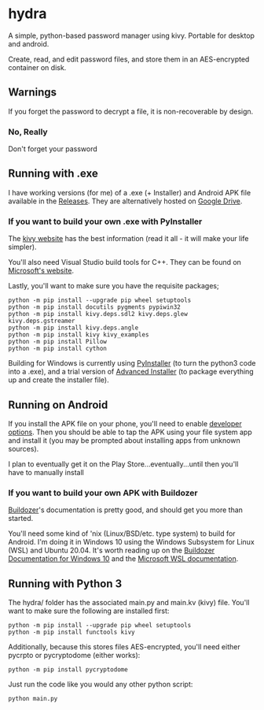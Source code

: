 # hydra
A simple, python-based password manager using kivy. Portable for desktop and android. 

Create, read, and edit password files, and store them in an AES-encrypted container on disk. 

## Warnings
If you forget the password to decrypt a file, it is non-recoverable by design. 

### No, Really
Don't forget your password

## Running with .exe
I have working versions (for me) of a .exe (+ Installer) and Android APK file available in the [Releases](https://github.com/chaosandcarbs/hydra/releases). They are alternatively hosted on [Google Drive](https://drive.google.com/drive/folders/1XiMYEtU7TUfKFg8MLPEMdbtiZCadOnI_?usp=sharing).

### If you want to build your own .exe with PyInstaller
The [kivy website](https://kivy.org/doc/stable/guide/packaging-windows.html) has the best information (read it all - it will make your life simpler). 

You'll also need Visual Studio build tools for C++. They can be found on [Microsoft's website](https://visualstudio.microsoft.com/downloads/).

Lastly, you'll want to make sure you have the requisite packages;
```
python -m pip install --upgrade pip wheel setuptools
python -m pip install docutils pygments pypiwin32 
python -m pip install kivy.deps.sdl2 kivy.deps.glew kivy.deps.gstreamer
python -m pip install kivy.deps.angle
python -m pip install kivy kivy_examples
python -m pip install Pillow
python -m pip install cython
```

Building for Windows is currently using [PyInstaller](https://pyinstaller.org/en/stable/) (to turn the python3 code into a .exe), and a trial version of [Advanced Installer](https://www.advancedinstaller.com/) (to package everything up and create the installer file).

## Running on Android
If you install the APK file on your phone, you'll need to enable [developer options](https://developer.android.com/studio/debug/dev-options). Then you should be able to tap the APK using your file system app and install it (you may be prompted about installing apps from unknown sources). 

I plan to eventually get it on the Play Store...eventually...until then you'll have to manually install

### If you want to build your own APK with Buildozer
[Buildozer](https://buildozer.readthedocs.io/en/latest/ )'s documentation is pretty good, and should get you more than started.

You'll need some kind of 'nix (Linux/BSD/etc. type system) to build for Android. I'm doing it in Windows 10 using the Windows Subsystem for Linux (WSL) and Ubuntu 20.04. It's worth reading up on the [Buildozer Documentation for Windows 10](https://buildozer.readthedocs.io/en/latest/installation.html#targeting-android ) and the [Microsoft WSL documentation](https://docs.microsoft.com/en-us/windows/wsl/install).

## Running with Python 3
The hydra/ folder has the associated main.py and main.kv  (kivy) file. You'll want to make sure the following are installed first:

```
python -m pip install --upgrade pip wheel setuptools
python -m pip install functools kivy
```

Additionally, because this stores files AES-encrypted, you'll need either pycrpto or pycryptodome (either works):
```
python -m pip install pycryptodome
```

Just run the code like you would any other python script:
```
python main.py
```
